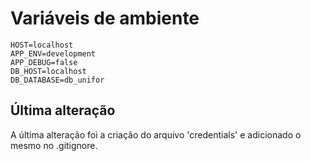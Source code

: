 # Variáveis de ambiente
```
HOST=localhost
APP_ENV=development
APP_DEBUG=false
DB_HOST=localhost
DB_DATABASE=db_unifor
```

## Última alteração
A última alteração foi a criação do arquivo 'credentials' e adicionado o mesmo no .gitignore.